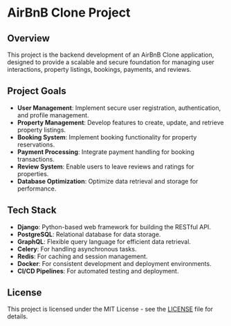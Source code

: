 # AirBnB Clone Project

## Overview

This project is the backend development of an AirBnB Clone application, designed to provide a scalable and secure foundation for managing user interactions, property listings, bookings, payments, and reviews.

## Project Goals
- **User Management**: Implement secure user registration, authentication, and profile management.
- **Property Management**: Develop features to create, update, and retrieve property listings.
- **Booking System**: Implement booking functionality for property reservations.
- **Payment Processing**: Integrate payment handling for booking transactions.
- **Review System**: Enable users to leave reviews and ratings for properties.
- **Database Optimization**: Optimize data retrieval and storage for performance.

## Tech Stack
- **Django**: Python-based web framework for building the RESTful API.
- **PostgreSQL**: Relational database for data storage.
- **GraphQL**: Flexible query language for efficient data retrieval.
- **Celery**: For handling asynchronous tasks.
- **Redis**: For caching and session management.
- **Docker**: For consistent development and deployment environments.
- **CI/CD Pipelines**: For automated testing and deployment.

## License
This project is licensed under the MIT License - see the [LICENSE](LICENSE) file for details.
